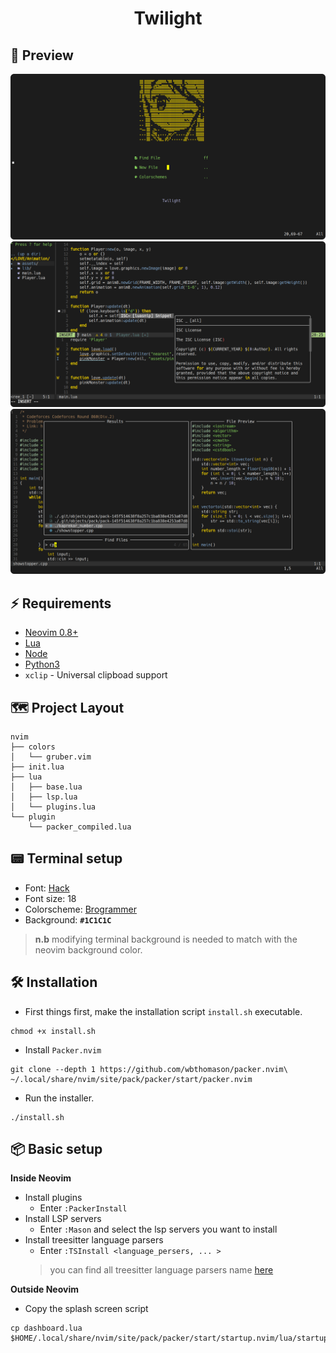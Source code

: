 <h1 align="center">
	Twilight
</h1>

## 🎴 **Preview**
![](assets/splash_screen.png)
![](assets/lsp_view.png)
![](assets/fzf_view.png)

## ⚡ **Requirements**
* [Neovim 0.8+](https://github.com/neovim/neovim/releases/tag/stable)
* [Lua](https://www.lua.org/)
* [Node](https://nodejs.org/en)
* [Python3](https://www.python.org/)
* `xclip` - Universal clipboad support

## 🗺️ **Project Layout**
```
nvim
├── colors
│   └── gruber.vim
├── init.lua
├── lua
│   ├── base.lua
│   ├── lsp.lua
│   └── plugins.lua
└── plugin
    └── packer_compiled.lua
```

## 📟 **Terminal setup**
* Font: [Hack](https://github.com/ryanoasis/nerd-fonts/releases/download/v2.3.3/Hack.zip)
* Font size: 18
* Colorscheme: [Brogrammer](https://gogh-co.github.io/Gogh/)
* Background: **`#1C1C1C`**
> **n.b** modifying terminal background is needed to match with the neovim background color.

## 🛠️ **Installation**
* First things first, make the installation script `install.sh` executable.
```shell
chmod +x install.sh 
```
* Install `Packer.nvim`

```shell		
git clone --depth 1 https://github.com/wbthomason/packer.nvim\
~/.local/share/nvim/site/pack/packer/start/packer.nvim
```

* Run the installer.

```
./install.sh
```


## 📦 **Basic setup**

**Inside Neovim**

* Install plugins 
	* Enter `:PackerInstall`
* Install LSP servers
	* Enter `:Mason` and select the lsp servers you want to install
* Install treesitter language parsers
	* Enter `:TSInstall <language_persers, ... >`
	> you can find all treesitter language parsers name [here](https://github.com/nvim-treesitter/nvim-treesitter)

**Outside Neovim**

* Copy the splash screen script
```sehll
cp dashboard.lua $HOME/.local/share/nvim/site/pack/packer/start/startup.nvim/lua/startup/themes/dashboard.lua
```

